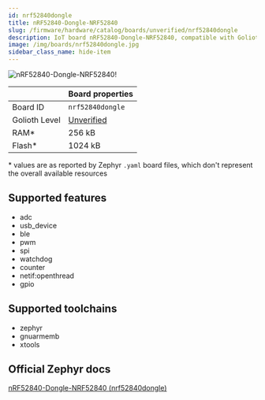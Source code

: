 ```yaml
---
id: nrf52840dongle
title: nRF52840-Dongle-NRF52840
slug: /firmware/hardware/catalog/boards/unverified/nrf52840dongle
description: IoT board nRF52840-Dongle-NRF52840, compatible with Golioth at unverified level.
image: /img/boards/nrf52840dongle.jpg
sidebar_class_name: hide-item
---
```


[//]: # (This is an auto-generated file, do not edit! Changes to it will be lost upon re-generation)

![nRF52840-Dongle-NRF52840!](/img/boards/nrf52840dongle.jpg "nRF52840-Dongle-NRF52840")

|                | Board properties     |
| -------------  | -------------------- |
| Board ID       | `nrf52840dongle` |
| Golioth Level  | [Unverified](/firmware/hardware#unverified-boards) |
| RAM*           | 256 kB |
| Flash*         | 1024 kB |

\* values are as reported by Zephyr `.yaml` board files, which don't represent the overall available resources



## Supported features

* adc
* usb_device
* ble
* pwm
* spi
* watchdog
* counter
* netif:openthread
* gpio

## Supported toolchains

* zephyr
* gnuarmemb
* xtools

## Official Zephyr docs

[nRF52840-Dongle-NRF52840 (nrf52840dongle)](https://docs.zephyrproject.org/latest/boards/nordic/nrf52840dongle/doc/index.html)
